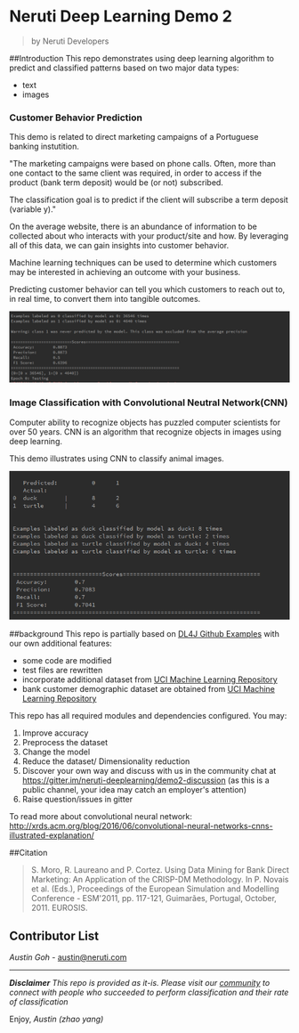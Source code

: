 # Neruti Deep Learning Demo 2
>   by Neruti Developers

##Introduction
This repo demonstrates using deep learning algorithm to predict and classified patterns based on two major data types:

* text
* images

### Customer Behavior Prediction
This demo is related to direct marketing campaigns of a Portuguese banking instutition.

"The marketing campaigns were based on phone calls. Often, more than one contact to the same client was required, 
in order to access if the product (bank term deposit) would be (or not) subscribed.

The classification goal is to predict if the client will subscribe a term deposit (variable y)." 

On the average website, there is an abundance of information to be collected about who interacts with your product/site
and how. By leveraging all of this data, we can gain insights into customer behavior. 

Machine learning techniques can be used to determine which customers may be interested in achieving an outcome with your
business.

Predicting customer behavior can tell you which customers to reach out to, in real time, to convert them into 
tangible outcomes.

![customer behavior prediction result](images/bank-marketing.png)

### Image Classification with Convolutional Neutral Network(CNN)
Computer ability to recognize objects has puzzled computer scientists for over 50 years.  CNN is an algorithm that recognize 
objects in images using deep learning.

This demo illustrates using CNN to classify animal images.

![animal image classification result](images/animal.png)

##background
This repo is partially based on [DL4J Github Examples](https://github.com/deeplearning4j/dl4j-examples) with our own 
additional features:

* some code are modified
* test files are rewritten
* incorporate additional dataset from [UCI Machine Learning Repository](http://archive.ics.uci.edu/ml/)
* bank customer demographic dataset are obtained from [UCI Machine Learning Repository](http://archive.ics.uci.edu/ml/machine-learning-databases/00222/)

This repo has all required modules and dependencies configured.  You may:

1. Improve accuracy
2. Preprocess the dataset
3. Change the model
4. Reduce the dataset/ Dimensionality reduction
5. Discover your own way and discuss with us in the community chat at https://gitter.im/neruti-deeplearning/demo2-discussion 
(as this is a public channel, your idea may catch an employer's attention)
6. Raise question/issues in gitter

To read more about convolutional neural network:
http://xrds.acm.org/blog/2016/06/convolutional-neural-networks-cnns-illustrated-explanation/

##Citation
> S. Moro, R. Laureano and P. Cortez. Using Data Mining for Bank Direct Marketing: An Application of the CRISP-DM Methodology. 
> In P. Novais et al. (Eds.), Proceedings of the European Simulation and Modelling Conference - ESM'2011, pp. 117-121, Guimarães, Portugal, October, 2011. EUROSIS.

## Contributor List
*Austin Goh*  - austin@neruti.com 

---
***Disclaimer*** *This repo is provided as it-is. Please visit our [community](https://gitter.im/neruti-deeplearning/demo2-discussion) to connect with people who succeeded to perform classification and their rate of classification*

Enjoy, 
*Austin (zhao yang)*
